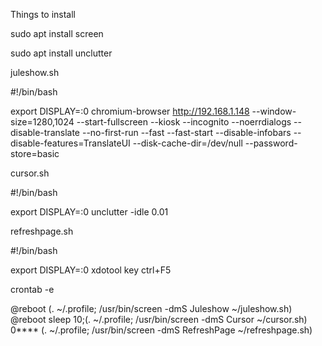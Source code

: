 Things to install

sudo apt install screen

sudo apt install unclutter



juleshow.sh


#!/bin/bash

export DISPLAY=:0
chromium-browser http://192.168.1.148 --window-size=1280,1024 --start-fullscreen --kiosk --incognito --noerrdialogs --disable-translate --no-first-run --fast --fast-start --disable-infobars --disable-features=TranslateUI --disk-cache-dir=/dev/null  --password-store=basic



cursor.sh


#!/bin/bash

export DISPLAY=:0
unclutter -idle 0.01



refreshpage.sh


#!/bin/bash

export DISPLAY=:0
xdotool key ctrl+F5



crontab -e


@reboot (. ~/.profile; /usr/bin/screen -dmS Juleshow ~/juleshow.sh)
@reboot sleep 10;(. ~/.profile; /usr/bin/screen -dmS Cursor ~/cursor.sh)
0**** (. ~/.profile; /usr/bin/screen -dmS RefreshPage ~/refreshpage.sh)
